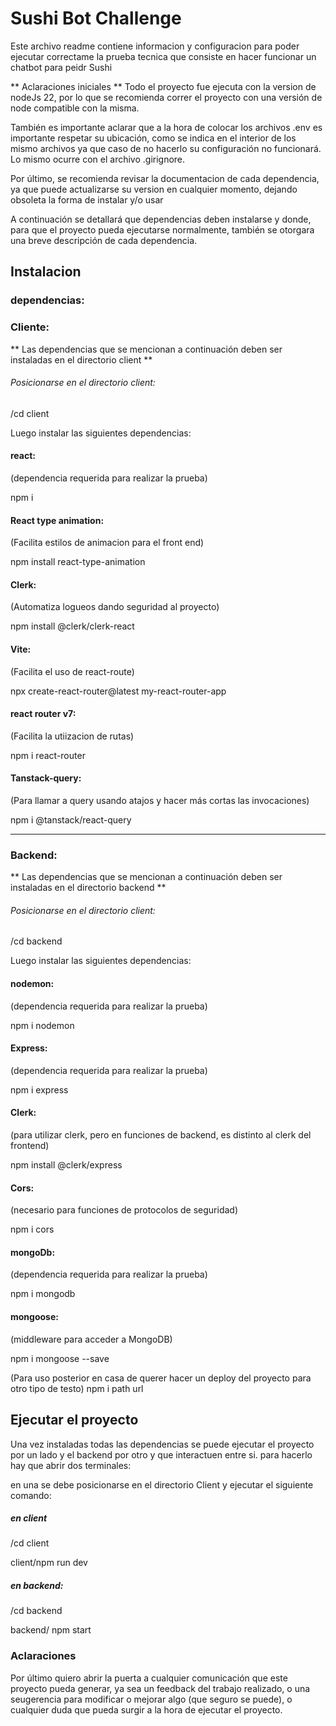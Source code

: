 # Sushi Bot Challenge

Este archivo readme contiene informacion y configuracion para poder ejecutar correctame 
la prueba tecnica que consiste en hacer funcionar un chatbot para peidr Sushi

** Aclaraciones iniciales **
Todo el proyecto fue ejecuta con la version de nodeJs 22, por lo que se recomienda correr el proyecto
con una versión de node compatible con la misma.

También es importante aclarar que a la hora de colocar los archivos .env es importante respetar su
ubicación, como se indica en el interior de los mismo archivos ya que caso de no hacerlo su configuración
no funcionará. Lo mismo ocurre con el archivo .girignore.

Por último, se recomienda revisar la documentacion de cada dependencia, ya que puede actualizarse su version
en cualquier momento, dejando obsoleta la forma de instalar y/o usar

A continuación se detallará que dependencias deben instalarse y donde, para que el proyecto pueda ejecutarse
normalmente, también se otorgara una breve descripción de cada dependencia.


## Instalacion

### dependencias:
### Cliente:
** Las dependencias que se mencionan a continuación deben ser instaladas en el directorio client ** 

###### Posicionarse en el directorio client:
/cd client

Luego instalar las siguientes dependencias:

#### react: 
(dependencia requerida para realizar la prueba)

npm i

#### React type animation: 
(Facilita estilos de animacion para el front end)

npm install react-type-animation

#### Clerk: 
(Automatiza logueos dando seguridad al proyecto)

npm install @clerk/clerk-react

#### Vite: 
(Facilita el uso de react-route) 

npx create-react-router@latest my-react-router-app 


#### react router v7: 
(Facilita la utiizacion de rutas)

npm i react-router

#### Tanstack-query: 
(Para llamar a query usando atajos y hacer más cortas las invocaciones)

npm i @tanstack/react-query

------------------------------------------------------------------------------------------------------


### Backend:
** Las dependencias que se mencionan a continuación deben ser instaladas en el directorio backend ** 

###### Posicionarse en el directorio client:
/cd backend

Luego instalar las siguientes dependencias:

#### nodemon: 
(dependencia requerida para realizar la prueba)

npm i nodemon

#### Express: 
(dependencia requerida para realizar la prueba)

npm i express

#### Clerk:
(para utilizar clerk, pero en funciones de backend, es distinto al clerk del frontend)

npm install @clerk/express

#### Cors:
(necesario para funciones de protocolos de seguridad)

npm i cors

#### mongoDb: 
(dependencia requerida para realizar la prueba) 

npm i mongodb 

#### mongoose:
(middleware para acceder a MongoDB) 

npm i mongoose --save

(Para uso posterior en casa de querer hacer un deploy del proyecto para otro tipo de testo)
npm i path url


## Ejecutar el proyecto

Una vez instaladas todas las dependencias se puede ejecutar el proyecto por un lado y el backend por otro y que interactuen entre si.
para hacerlo hay que abrir dos terminales:

en una se debe posicionarse en el directorio Client y ejecutar el siguiente comando:

##### en client
/cd client

client/npm run dev

##### en backend:

/cd backend

backend/ npm start

### Aclaraciones
Por último quiero abrir la puerta a cualquier comunicación que este proyecto pueda generar, ya sea un feedback del trabajo realizado, o una seugerencia para modificar o mejorar algo (que seguro se puede),
o cualquier duda que pueda surgir a la hora de ejecutar el proyecto.
